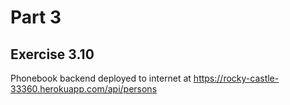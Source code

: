 # Part 3
## Exercise 3.10
Phonebook backend deployed to internet at https://rocky-castle-33360.herokuapp.com/api/persons
